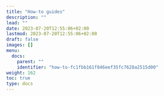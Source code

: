 ```yaml
---
title: "How-to guides"
description: ""
lead: ""
date: 2023-07-20T12:55:06+02:00
lastmod: 2023-07-20T12:55:06+02:00
draft: false
images: []
menu:
  docs:
    parent: ""
    identifier: "how-to-fc1fbb161f846eef35fc7628a2515d00"
weight: 162
toc: true
type: docs
---
```

